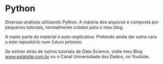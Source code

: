 # Python

Diversas análises utilizando Python. A maioria dos arquivos é composta por pequenos tutoriais, normalmente criados para o meu blog.

A maior parte do material é auto-explicativa. Pretendo ainda dar outra cara a este repositório num futuro próximo.

Se estiver atrás de outros tutoriais de Data Science, visite meu Blog www.estatsite.com.br ou o Canal Universidade dos Dados, no Youtube.
